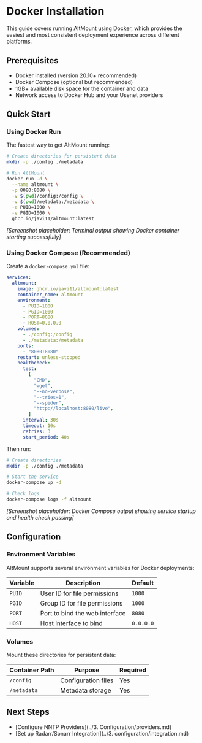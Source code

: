 # Docker Installation

This guide covers running AltMount using Docker, which provides the easiest and most consistent deployment experience across different platforms.

## Prerequisites

- Docker installed (version 20.10+ recommended)
- Docker Compose (optional but recommended)
- 1GB+ available disk space for the container and data
- Network access to Docker Hub and your Usenet providers

## Quick Start

### Using Docker Run

The fastest way to get AltMount running:

```bash
# Create directories for persistent data
mkdir -p ./config ./metadata

# Run AltMount
docker run -d \
  --name altmount \
  -p 8080:8080 \
  -v $(pwd)/config:/config \
  -v $(pwd)/metadata:/metadata \
  -e PUID=1000 \
  -e PGID=1000 \
  ghcr.io/javi11/altmount:latest
```

_[Screenshot placeholder: Terminal output showing Docker container starting successfully]_

### Using Docker Compose (Recommended)

Create a `docker-compose.yml` file:

```yaml
services:
  altmount:
    image: ghcr.io/javi11/altmount:latest
    container_name: altmount
    environment:
      - PUID=1000
      - PGID=1000
      - PORT=8080
      - HOST=0.0.0.0
    volumes:
      - ./config:/config
      - ./metadata:/metadata
    ports:
      - "8080:8080"
    restart: unless-stopped
    healthcheck:
      test:
        [
          "CMD",
          "wget",
          "--no-verbose",
          "--tries=1",
          "--spider",
          "http://localhost:8080/live",
        ]
      interval: 30s
      timeout: 10s
      retries: 3
      start_period: 40s
```

Then run:

```bash
# Create directories
mkdir -p ./config ./metadata

# Start the service
docker-compose up -d

# Check logs
docker-compose logs -f altmount
```

_[Screenshot placeholder: Docker Compose output showing service startup and health check passing]_

## Configuration

### Environment Variables

AltMount supports several environment variables for Docker deployments:

| Variable | Description                    | Default   |
| -------- | ------------------------------ | --------- |
| `PUID`   | User ID for file permissions   | `1000`    |
| `PGID`   | Group ID for file permissions  | `1000`    |
| `PORT`   | Port to bind the web interface | `8080`    |
| `HOST`   | Host interface to bind         | `0.0.0.0` |

### Volumes

Mount these directories for persistent data:

| Container Path | Purpose             | Required |
| -------------- | ------------------- | -------- |
| `/config`      | Configuration files | Yes      |
| `/metadata`    | Metadata storage    | Yes      |

## Next Steps

- [Configure NNTP Providers](../3. Configuration/providers.md)
- [Set up Radarr/Sonarr Integration](../3. configuration/integration.md)
